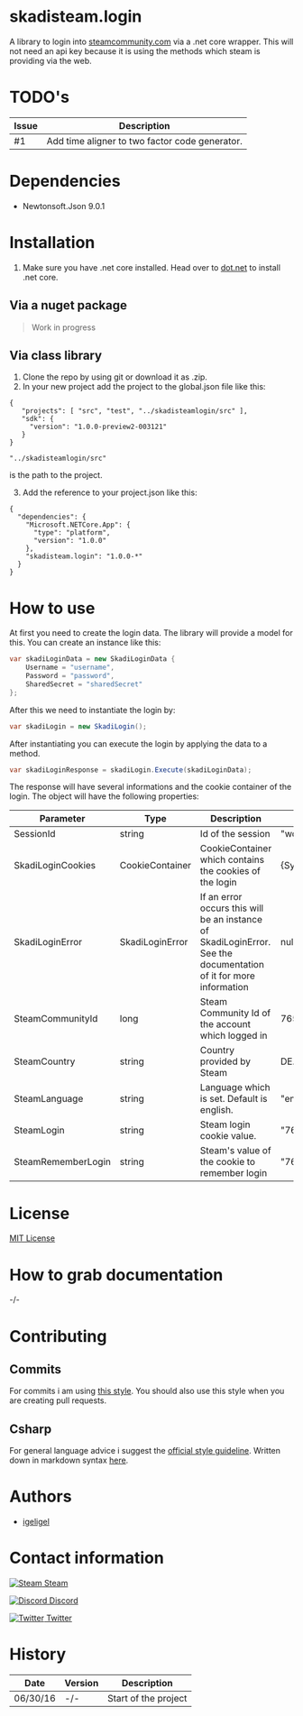 # skadisteam.login

A library to login into [steamcommunity.com](http://steamcommunity.com/) via a .net core wrapper.
This will not need an api key because it is using the methods which steam is providing via the web.

# TODO's

| Issue         | Description                                    |
| ------------- | ---------------------------------------------- |
| #1            | Add time aligner to two factor code generator. |

# Dependencies

- Newtonsoft.Json 9.0.1

# Installation

1. Make sure you have .net core installed. Head over to [dot.net](http://dot.net) to install .net core.

## Via a nuget package

> Work in progress

## Via class library

1. Clone the repo by using git or download it as .zip.
2. In your new project add the project to the global.json file like this:

  ```
  {
     "projects": [ "src", "test", "../skadisteamlogin/src" ],
     "sdk": {
       "version": "1.0.0-preview2-003121"
     }
  }
  ```

  ```
  "../skadisteamlogin/src"
  ```
  is the path to the project.

3. Add the reference to your project.json like this:
  ```
  {
    "dependencies": {
      "Microsoft.NETCore.App": {
        "type": "platform",
        "version": "1.0.0"
      },
      "skadisteam.login": "1.0.0-*"
    }
  }
  ``` 

# How to use

At first you need to create the login data. The library will provide a model for this.
You can create an instance like this:
```csharp
var skadiLoginData = new SkadiLoginData {
    Username = "username",
    Password = "password",
    SharedSecret = "sharedSecret"
};
```

After this we need to instantiate the login by:
```csharp
var skadiLogin = new SkadiLogin();
```

After instantiating you can execute the login by applying the data to a method.
```csharp
var skadiLoginResponse = skadiLogin.Execute(skadiLoginData);
```

The response will have several informations and the cookie container of the login.
The object will have the following properties:

| Parameter     | Type | Description   | Example  |
| ------------- | ---- | ------------- | -------- |
| SessionId | string | Id of the session | "wdIaDW21adsAh" |
| SkadiLoginCookies | CookieContainer | CookieContainer which contains the cookies of the login | {System.Net.CookieContainer} |
| SkadiLoginError | SkadiLoginError | If an error occurs this will be an instance of SkadiLoginError. See the documentation of it for more information | null |
| SteamCommunityId | long | Steam Community Id of the account which logged in | 76561198028630048 |
| SteamCountry | string | Country provided by Steam | DE... |
| SteamLanguage | string | Language which is set. Default is english. | "english" |
| SteamLogin | string | Steam login cookie value. | "76561198028630048AWd12km8d_dwaknN21..." |
| SteamRememberLogin | string | Steam's value of the cookie to remember login | "76561198028630048AWd12km8d_dwaknN21..." |

# License
[MIT License](https://github.com/igeligel/skadisteam.login/blob/master/LICENSE)

# How to grab documentation

-/-

# Contributing

## Commits
For commits i am using [this style](https://github.com/igeligel/contributing-template/blob/master/commits.md). You should also use this style when you are creating pull requests.

## Csharp
For general language advice i suggest the [official style guideline](https://msdn.microsoft.com/en-us/library/ff926074.aspx). Written down in markdown syntax [here](https://github.com/igeligel/contributing-template/blob/master/code-style/csharp.md).

# Authors

- [igeligel](https://github.com/igeligel)

# Contact information

[![Steam](https://raw.githubusercontent.com/encharm/Font-Awesome-SVG-PNG/master/black/png/16/steam-square.png "Steam Account") Steam](http://steamcommunity.com/profiles/76561198028630048/)

[![Discord](http://i.imgur.com/wlwOQpl.png "Discord") Discord](https://discord.gg/011jg2foytc2XogS6)

[![Twitter](https://raw.githubusercontent.com/encharm/Font-Awesome-SVG-PNG/master/black/png/16/twitter.png "Twitter") Twitter](https://twitter.com/kevinpeters_)

# History

| Date          | Version       | Description          |
| ------------- | ------------- | -------------------- |
| 06/30/16      | -/-           | Start of the project |